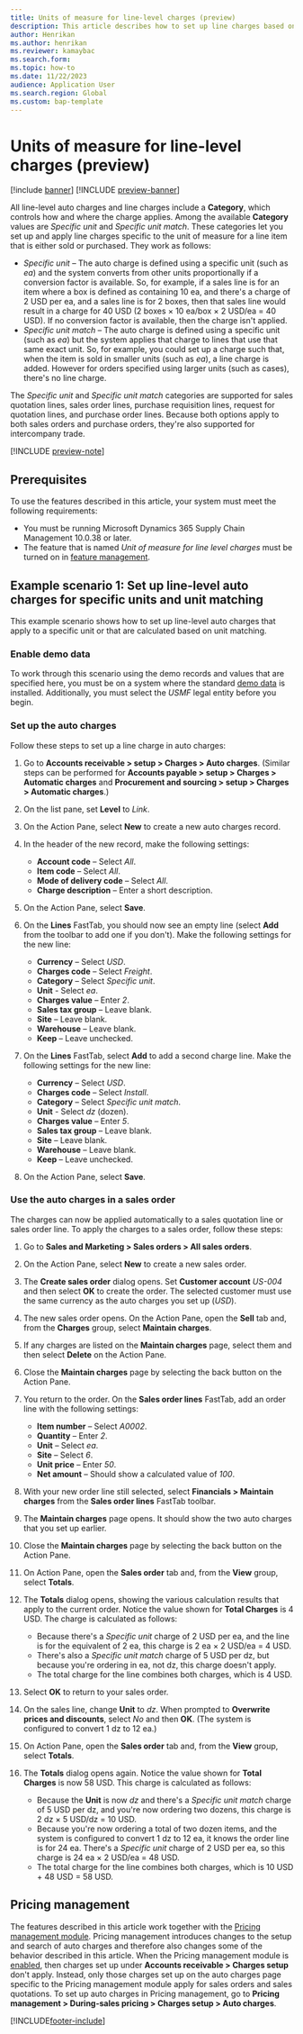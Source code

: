 ```yaml
---
title: Units of measure for line-level charges (preview)
description: This article describes how to set up line charges based on specific units and unit matches. This capability applies to both sales orders and purchase orders.
author: Henrikan
ms.author: henrikan
ms.reviewer: kamaybac
ms.search.form:
ms.topic: how-to
ms.date: 11/22/2023
audience: Application User
ms.search.region: Global
ms.custom: bap-template
---
```


# Units of measure for line-level charges (preview)

[!include [banner](../includes/banner.md)]
[!INCLUDE [preview-banner](../includes/preview-banner.md)]

<!--KFM: Preview until 10.0.38 GA -->

All line-level auto charges and line charges include a **Category**, which controls how and where the charge applies. Among the available **Category** values are *Specific unit* and *Specific unit match*. These categories let you set up and apply line charges specific to the unit of measure for a line item that is either sold or purchased. They work as follows:

- *Specific unit* – The auto charge is defined using a specific unit (such as *ea*) and the system converts from other units proportionally if a conversion factor is available. So, for example, if a sales line is for an item where a box is defined as containing 10 ea, and there's a charge of 2 USD per ea, and a sales line is for 2 boxes, then that sales line would result in a charge for 40 USD (2 boxes &times; 10 ea/box &times; 2 USD/ea = 40 USD). If no conversion factor is available, then the charge isn't applied.
- *Specific unit match* – The auto charge is defined using a specific unit (such as *ea*) but the system applies that charge to lines that use that same exact unit. So, for example, you could set up a charge such that, when the item is sold in smaller units (such as *ea*), a line charge is added. However for orders specified using larger units (such as cases), there's no line charge.

The *Specific unit* and *Specific unit match* categories are supported for sales quotation lines, sales order lines, purchase requisition lines, request for quotation lines, and purchase order lines. Because both options apply to both sales orders and purchase orders, they're also supported for intercompany trade.

[!INCLUDE [preview-note](../includes/preview-note.md)]

## Prerequisites

To use the features described in this article, your system must meet the following requirements:

- You must be running Microsoft Dynamics 365 Supply Chain Management 10.0.38 or later.
- The feature that is named *Unit of measure for line level charges* must be turned on in [feature management](../../fin-ops-core/fin-ops/get-started/feature-management/feature-management-overview.md).

## Example scenario 1: Set up line-level auto charges for specific units and unit matching

This example scenario shows how to set up line-level auto charges that apply to a specific unit or that are calculated based on unit matching.

### Enable demo data

To work through this scenario using the demo records and values that are specified here, you must be on a system where the standard [demo data](../../fin-ops-core/fin-ops/get-started/demo-data.md) is installed. Additionally, you must select the *USMF* legal entity before you begin.

### Set up the auto charges

Follow these steps to set up a line charge in auto charges:

1. Go to **Accounts receivable \> setup \> Charges \> Auto charges**. (Similar steps can be performed for **Accounts payable \> setup \> Charges \> Automatic charges** and **Procurement and sourcing \> setup \> Charges \> Automatic charges**.)  
1. On the list pane, set **Level** to *Link*.
1. On the Action Pane, select **New** to create a new auto charges record.
1. In the header of the new record, make the following settings:
    - **Account code** – Select *All*.
    - **Item code** – Select *All*.
    - **Mode of delivery code** – Select *All*.
    - **Charge description** – Enter a short description.

1. On the Action Pane, select **Save**.
1. On the **Lines** FastTab, you should now see an empty line (select **Add** from the toolbar to add one if you don't). Make the following settings for the new line:

    - **Currency** – Select *USD*.
    - **Charges code** – Select *Freight*.
    - **Category** – Select *Specific unit*.
    - **Unit** - Select *ea*.
    - **Charges value** – Enter *2*.
    - **Sales tax group** – Leave blank.
    - **Site** – Leave blank.
    - **Warehouse** – Leave blank.
    - **Keep** – Leave unchecked.

1. On the **Lines** FastTab, select **Add** to add a second charge line. Make the following settings for the new line:

    - **Currency** – Select *USD*.
    - **Charges code** – Select *Install*.
    - **Category** – Select *Specific unit match*.
    - **Unit** - Select *dz* (dozen).
    - **Charges value** – Enter *5*.
    - **Sales tax group** – Leave blank.
    - **Site** – Leave blank.
    - **Warehouse** – Leave blank.
    - **Keep** – Leave unchecked.
1. On the Action Pane, select **Save**.

### Use the auto charges in a sales order

The charges can now be applied automatically to a sales quotation line or sales order line. To apply the charges to a sales order, follow these steps:

1. Go to **Sales and Marketing \> Sales orders \> All sales orders**.
1. On the Action Pane, select **New** to create a new sales order.
1. The **Create sales order** dialog opens. Set **Customer account** *US-004* and then select **OK** to create the order. The selected customer must use the same currency as the auto charges you set up (*USD*).
1. The new sales order opens. On the Action Pane, open the **Sell** tab and, from the **Charges** group, select **Maintain charges**.
1. If any charges are listed on the **Maintain charges** page, select them and then select **Delete** on the Action Pane.
1. Close the **Maintain charges** page by selecting the back button on the Action Pane.
1. You return to the order. On the **Sales order lines** FastTab, add an order line with the following settings:
    - **Item number** – Select *A0002*.
    - **Quantity** – Enter *2*.
    - **Unit** – Select *ea*.
    - **Site** – Select *6*.
    - **Unit price** – Enter *50*.
    - **Net amount** – Should show a calculated value of *100*.

1. With your new order line still selected, select **Financials \> Maintain charges** from the **Sales order lines** FastTab toolbar.
1. The **Maintain charges** page opens. It should show the two auto charges that you set up earlier.
1. Close the **Maintain charges** page by selecting the back button on the Action Pane.
1. On Action Pane, open the **Sales order** tab and, from the **View** group, select **Totals**.
1. The **Totals** dialog opens, showing the various calculation results that apply to the current order. Notice the value shown for **Total Charges** is 4 USD. The charge is calculated as follows:
    - Because there's a *Specific unit* charge of 2 USD per ea, and the line is for the equivalent of 2 ea, this charge is 2 ea &times; 2 USD/ea = 4 USD.
    - There's also a *Specific unit match* charge of 5 USD per dz, but because you're ordering in ea, not dz, this charge doesn't apply.
    - The total charge for the line combines both charges, which is 4 USD.

1. Select **OK** to return to your sales order.
1. On the sales line, change **Unit** to *dz*. When prompted to **Overwrite prices and discounts**, select *No* and then **OK**. (The system is configured to convert 1 dz to 12 ea.)
1. On Action Pane, open the **Sales order** tab and, from the **View** group, select **Totals**.
1. The **Totals** dialog opens again. Notice the value shown for **Total Charges** is now 58 USD. This charge is calculated as follows:
    - Because the **Unit** is now *dz* and there's a *Specific unit match* charge of 5 USD per dz, and you're now ordering two dozens, this charge is 2 dz &times; 5 USD/dz = 10 USD.
    - Because you're now ordering a total of two dozen items, and the system is configured to convert 1 dz to 12 ea, it knows the order line is for 24 ea. There's a *Specific unit* charge of 2 USD per ea, so this charge is 24 ea &times; 2 USD/ea = 48 USD.
    - The total charge for the line combines both charges, which is 10 USD &plus; 48 USD = 58 USD.

## Pricing management

The features described in this article work together with the [Pricing management module](../pricing-management/pricing-management-overview.md). Pricing management introduces changes to the setup and search of auto charges and therefore also changes some of the behavior described in this article. When the Pricing management module is [enabled](../pricing-management/pricing-management-enable.md), then charges set up under **Accounts receivable \> Charges setup** don't apply. Instead, only those charges set up on the auto charges page specific to the Pricing management module apply for sales orders and sales quotations. To set up auto charges in Pricing management, go to **Pricing management \> During-sales pricing \> Charges setup \> Auto charges**.

[!INCLUDE[footer-include](../../includes/footer-banner.md)]
